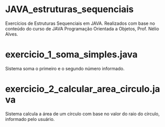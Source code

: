 # JAVA_estruturas_sequenciais
Exercícios de Estruturas Sequenciais em JAVA. Realizados com base no conteúdo do curso de JAVA Programação Orientada a Objetos, Prof. Nélio Alves.

# exercicio_1_soma_simples.java

Sistema soma o primeiro e o segundo número informado.

# exercicio_2_calcular_area_circulo.java

Sistema calcula a área de um círculo com base no valor do raio do círculo, informado pelo usuário.

